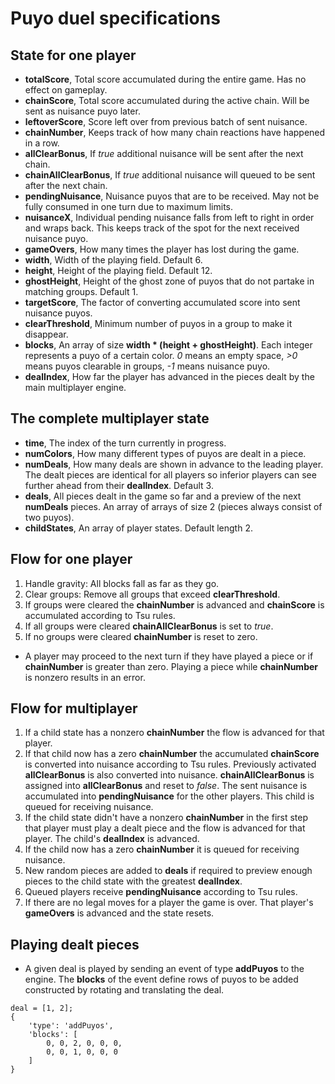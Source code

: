# Puyo duel specifications

## State for one player
 - **totalScore**, Total score accumulated during the entire game. Has no effect on gameplay.
 - **chainScore**, Total score accumulated during the active chain. Will be sent as nuisance puyo later.
 - **leftoverScore**, Score left over from previous batch of sent nuisance.
 - **chainNumber**, Keeps track of how many chain reactions have happened in a row.
 - **allClearBonus**, If *true* additional nuisance will be sent after the next chain.
 - **chainAllClearBonus**, If *true* additional nuisance will queued to be sent after the next chain.
 - **pendingNuisance**, Nuisance puyos that are to be received. May not be fully consumed in one turn due to maximum limits.
 - **nuisanceX**, Individual pending nuisance falls from left to right in order and wraps back. This keeps track of the spot for the next received nuisance puyo.
 - **gameOvers**, How many times the player has lost during the game.
 - **width**, Width of the playing field. Default 6.
 - **height**, Height of the playing field. Default 12.
 - **ghostHeight**, Height of the ghost zone of puyos that do not partake in matching groups. Default 1.
 - **targetScore**, The factor of converting accumulated score into sent nuisance puyos.
 - **clearThreshold**, Minimum number of puyos in a group to make it disappear.
 - **blocks**, An array of size **width * (height + ghostHeight)**. Each integer represents a puyo of a certain color. *0* means an empty space, *>0* means puyos clearable in groups, *-1* means nuisance puyo.
 - **dealIndex**, How far the player has advanced in the pieces dealt by the main multiplayer engine.

 ## The complete multiplayer state
 - **time**, The index of the turn currently in progress.
 - **numColors**, How many different types of puyos are dealt in a piece.
 - **numDeals**, How many deals are shown in advance to the leading player. The dealt pieces are identical for all players so inferior players can see further ahead from their **dealIndex**. Default 3.
 - **deals**, All pieces dealt in the game so far and a preview of the next **numDeals** pieces. An array of arrays of size 2 (pieces always consist of two puyos).
 - **childStates**, An array of player states. Default length 2.

## Flow for one player
 1. Handle gravity: All blocks fall as far as they go.
 2. Clear groups: Remove all groups that exceed **clearThreshold**.
 3. If groups were cleared the **chainNumber** is advanced and **chainScore** is accumulated according to Tsu rules.
 4. If all groups were cleared **chainAllClearBonus** is set to *true*.
 5. If no groups were cleared **chainNumber** is reset to zero.
 - A player may proceed to the next turn if they have played a piece or if **chainNumber** is greater than zero. Playing a piece while **chainNumber** is nonzero results in an error.

## Flow for multiplayer
 1. If a child state has a nonzero **chainNumber** the flow is advanced for that player.
 2. If that child now has a zero **chainNumber** the accumulated **chainScore** is converted into nuisance according to Tsu rules. Previously activated **allClearBonus** is also converted into nuisance. **chainAllClearBonus** is assigned into **allClearBonus** and reset to *false*. The sent nuisance is accumulated into **pendingNuisance** for the other players. This child is queued for receiving nuisance.
 3. If the child state didn't have a nonzero **chainNumber** in the first step that player must play a dealt piece and the flow is advanced for that player. The child's **dealIndex** is advanced.
 4. If the child now has a zero **chainNumber** it is queued for receiving nuisance.
 5. New random pieces are added to **deals** if required to preview enough pieces to the child state with the greatest **dealIndex**.
 6. Queued players receive **pendingNuisance** according to Tsu rules.
 7. If there are no legal moves for a player the game is over. That player's **gameOvers** is advanced and the state resets.

## Playing dealt pieces
 - A given deal is played by sending an event of type **addPuyos** to the engine. The **blocks** of the event define rows of puyos to be added constructed by rotating and translating the deal.
```
deal = [1, 2];
{
    'type': 'addPuyos',
    'blocks': [
        0, 0, 2, 0, 0, 0,
        0, 0, 1, 0, 0, 0
    ]
}
```
